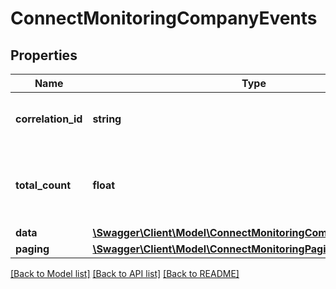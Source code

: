 # ConnectMonitoringCompanyEvents

## Properties
Name | Type | Description | Notes
------------ | ------------- | ------------- | -------------
**correlation_id** | **string** | A unique ID assigned to this request. | [optional] 
**total_count** | **float** | The total number of events returned for the given company. | [optional] 
**data** | [**\Swagger\Client\Model\ConnectMonitoringCompanyEventsData[]**](ConnectMonitoringCompanyEventsData.md) |  | [optional] 
**paging** | [**\Swagger\Client\Model\ConnectMonitoringPaging**](ConnectMonitoringPaging.md) |  | [optional] 

[[Back to Model list]](../../README.md#documentation-for-models) [[Back to API list]](../../README.md#documentation-for-api-endpoints) [[Back to README]](../../README.md)

